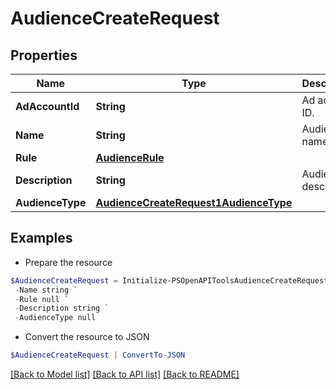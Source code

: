 # AudienceCreateRequest
## Properties

Name | Type | Description | Notes
------------ | ------------- | ------------- | -------------
**AdAccountId** | **String** | Ad account ID. | [optional] 
**Name** | **String** | Audience name. | 
**Rule** | [**AudienceRule**](AudienceRule.md) |  | 
**Description** | **String** | Audience description. | [optional] 
**AudienceType** | [**AudienceCreateRequest1AudienceType**](AudienceCreateRequest1AudienceType.md) |  | 

## Examples

- Prepare the resource
```powershell
$AudienceCreateRequest = Initialize-PSOpenAPIToolsAudienceCreateRequest  -AdAccountId 549755885175 `
 -Name string `
 -Rule null `
 -Description string `
 -AudienceType null
```

- Convert the resource to JSON
```powershell
$AudienceCreateRequest | ConvertTo-JSON
```

[[Back to Model list]](../README.md#documentation-for-models) [[Back to API list]](../README.md#documentation-for-api-endpoints) [[Back to README]](../README.md)

